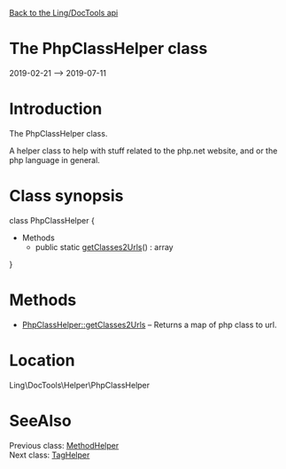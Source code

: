 [Back to the Ling/DocTools api](https://github.com/lingtalfi/DocTools/blob/master/doc/api/Ling/DocTools.md)



The PhpClassHelper class
================
2019-02-21 --> 2019-07-11






Introduction
============

The PhpClassHelper class.

A helper class to help with stuff related to the php.net website, and or the php language in general.



Class synopsis
==============


class <span class="pl-k">PhpClassHelper</span>  {

- Methods
    - public static [getClasses2Urls](https://github.com/lingtalfi/DocTools/blob/master/doc/api/Ling/DocTools/Helper/PhpClassHelper/getClasses2Urls.md)() : array

}






Methods
==============

- [PhpClassHelper::getClasses2Urls](https://github.com/lingtalfi/DocTools/blob/master/doc/api/Ling/DocTools/Helper/PhpClassHelper/getClasses2Urls.md) &ndash; Returns a map of php class to url.





Location
=============
Ling\DocTools\Helper\PhpClassHelper


SeeAlso
==============
Previous class: [MethodHelper](https://github.com/lingtalfi/DocTools/blob/master/doc/api/Ling/DocTools/Helper/MethodHelper.md)<br>Next class: [TagHelper](https://github.com/lingtalfi/DocTools/blob/master/doc/api/Ling/DocTools/Helper/TagHelper.md)<br>

